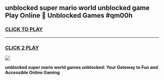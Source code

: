 
## unblocked super mario world unblocked game Play Online 👋 Unblocked Games #qm00h
<h3>
<a href="https://premium.freeplayer.one?title=unblocked_super_mario_world&ref=21F">CLICK TO PLAY</a></h3>
<hr>

<h3>
<a href="https://premium.freeplayer.one?title=unblocked_super_mario_world&ref=21F">CLICK 2 PLAY</a>
  
</h3>

<a href="https://premium.freeplayer.one?title=unblocked_super_mario_world&ref=21F/"><img src="https://clearcache.store/games.png"></a>


**unblocked super mario world games unblocked: Your Gateway to Fun and Accessible Online Gaming**
